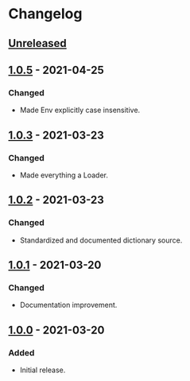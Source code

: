 # Changelog

## [Unreleased]

## [1.0.5] - 2021-04-25

### Changed

-   Made Env explicitly case insensitive.

## [1.0.3] - 2021-03-23

### Changed

-   Made everything a Loader.

## [1.0.2] - 2021-03-23

### Changed

-   Standardized and documented dictionary source.

## [1.0.1] - 2021-03-20

### Changed

-   Documentation improvement.

## [1.0.0] - 2021-03-20

### Added

-   Initial release.

[unreleased]: https://github.com/mathandpencil/layered-settings/compare/v1.0.5..HEAD
[1.0.5]: https://github.com/mathandpencil/layered-settings/releases/tag/v1.0.5
[1.0.3]: https://github.com/mathandpencil/layered-settings/releases/tag/v1.0.3
[1.0.2]: https://github.com/mathandpencil/layered-settings/releases/tag/v1.0.2
[1.0.1]: https://github.com/mathandpencil/layered-settings/releases/tag/v1.0.1
[1.0.0]: https://github.com/mathandpencil/layered-settings/releases/tag/v1.0.0
